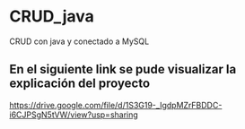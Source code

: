 # CRUD_java
CRUD con java y conectado a MySQL

## En el siguiente link se pude visualizar la explicación del proyecto
https://drive.google.com/file/d/1S3G19-_IgdpMZrFBDDC-i6CJPSgN5tVW/view?usp=sharing

